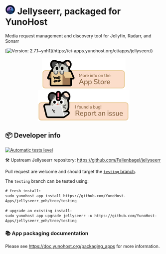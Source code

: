 <!--
N.B.: This README was automatically generated by <https://github.com/YunoHost/apps_tools/blob/main/readme_generator>
It shall NOT be edited by hand.
-->

<h1>
  <img src="https://raw.githubusercontent.com/YunoHost/apps/main/logos/jellyseerr.png" width="32px" alt="Logo of Jellyseerr">
  Jellyseerr, packaged for YunoHost
</h1>

Media request management and discovery tool for Jellyfin, Radarr, and Sonarr

[![Version: 2.7.1~ynh1](https://img.shields.io/badge/Version-2.7.1~ynh1-rgba(0,150,0,1)?style=for-the-badge)](https://ci-apps.yunohost.org/ci/apps/jellyseerr/)

<div align="center">
<a href="https://apps.yunohost.org/app/jellyseerr"><img height="100px" src="https://github.com/YunoHost/yunohost-artwork/raw/refs/heads/main/badges/neopossum-badges/badge_more_info_on_the_appstore.svg"/></a>
<a href="https://github.com/YunoHost-Apps/jellyseerr_ynh/issues"><img height="100px" src="https://github.com/YunoHost/yunohost-artwork/raw/refs/heads/main/badges/neopossum-badges/badge_report_an_issue.svg"/></a>
</div>

## 📦 Developer info

[![Automatic tests level](https://apps.yunohost.org/badge/cilevel/jellyseerr)](https://ci-apps.yunohost.org/ci/apps/jellyseerr/)

🛠️ Upstream Jellyseerr repository: <https://github.com/Fallenbagel/jellyseerr>

Pull request are welcome and should target the [`testing` branch](https://github.com/YunoHost-Apps/jellyseerr_ynh/tree/testing).

The `testing` branch can be tested using:
```
# fresh install:
sudo yunohost app install https://github.com/YunoHost-Apps/jellyseerr_ynh/tree/testing

# upgrade an existing install:
sudo yunohost app upgrade jellyseerr -u https://github.com/YunoHost-Apps/jellyseerr_ynh/tree/testing
```

### 📚 App packaging documentation

Please see <https://doc.yunohost.org/packaging_apps> for more information.